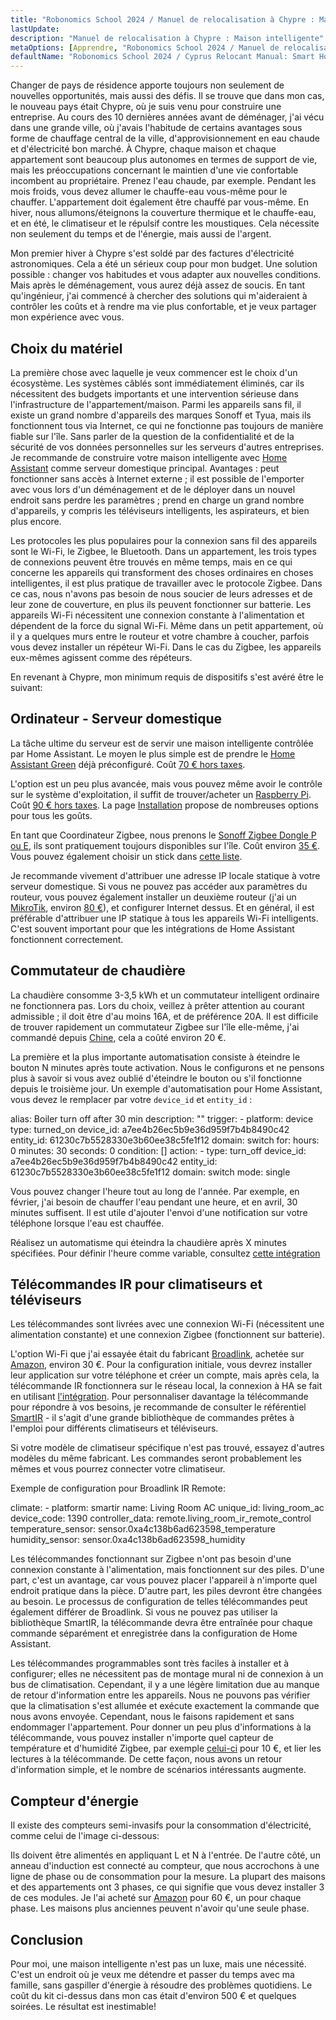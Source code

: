 ```yaml
---
title: "Robonomics School 2024 / Manuel de relocalisation à Chypre : Maison intelligente"
lastUpdate: 
description: "Manuel de relocalisation à Chypre : Maison intelligente"
metaOptions: [Apprendre, "Robonomics School 2024 / Manuel de relocalisation à Chypre : Maison intelligente"]
defaultName: "Robonomics School 2024 / Cyprus Relocant Manual: Smart Home"
---
```


<LessonImages imageClasses="mb"  src='school-2024-cyprus-relocant-manual/Setup_SmartHome-Academy.jpg' alt="Cyprus Relocant Manual Cover" />

Changer de pays de résidence apporte toujours non seulement de nouvelles opportunités, mais aussi des défis. Il se trouve que dans mon cas, le nouveau pays était Chypre, où je suis venu pour construire une entreprise. Au cours des 10 dernières années avant de déménager, j'ai vécu dans une grande ville, où j'avais l'habitude de certains avantages sous forme de chauffage central de la ville, d'approvisionnement en eau chaude et d'électricité bon marché. À Chypre, chaque maison et chaque appartement sont beaucoup plus autonomes en termes de support de vie, mais les préoccupations concernant le maintien d'une vie confortable incombent au propriétaire. Prenez l'eau chaude, par exemple. Pendant les mois froids, vous devez allumer le chauffe-eau vous-même pour le chauffer. L'appartement doit également être chauffé par vous-même. En hiver, nous allumons/éteignons la couverture thermique et le chauffe-eau, et en été, le climatiseur et le répulsif contre les moustiques. Cela nécessite non seulement du temps et de l'énergie, mais aussi de l'argent.

Mon premier hiver à Chypre s'est soldé par des factures d'électricité astronomiques. Cela a été un sérieux coup pour mon budget. Une solution possible : changer vos habitudes et vous adapter aux nouvelles conditions. Mais après le déménagement, vous aurez déjà assez de soucis. En tant qu'ingénieur, j'ai commencé à chercher des solutions qui m'aideraient à contrôler les coûts et à rendre ma vie plus confortable, et je veux partager mon expérience avec vous.

## Choix du matériel

La première chose avec laquelle je veux commencer est le choix d'un écosystème. Les systèmes câblés sont immédiatement éliminés, car ils nécessitent des budgets importants et une intervention sérieuse dans l'infrastructure de l'appartement/maison. Parmi les appareils sans fil, il existe un grand nombre d'appareils des marques Sonoff et Tyua, mais ils fonctionnent tous via Internet, ce qui ne fonctionne pas toujours de manière fiable sur l'île. Sans parler de la question de la confidentialité et de la sécurité de vos données personnelles sur les serveurs d'autres entreprises. Je recommande de construire votre maison intelligente avec [Home Assistant](https://www.home-assistant.io) comme serveur domestique principal. Avantages : peut fonctionner sans accès à Internet externe ; il est possible de l'emporter avec vous lors d'un déménagement et de le déployer dans un nouvel endroit sans perdre les paramètres ; prend en charge un grand nombre d'appareils, y compris les téléviseurs intelligents, les aspirateurs, et bien plus encore.

Les protocoles les plus populaires pour la connexion sans fil des appareils sont le Wi-Fi, le Zigbee, le Bluetooth. Dans un appartement, les trois types de connexions peuvent être trouvés en même temps, mais en ce qui concerne les appareils qui transforment des choses ordinaires en choses intelligentes, il est plus pratique de travailler avec le protocole Zigbee. Dans ce cas, nous n'avons pas besoin de nous soucier de leurs adresses et de leur zone de couverture, en plus ils peuvent fonctionner sur batterie. Les appareils Wi-Fi nécessitent une connexion constante à l'alimentation et dépendent de la force du signal Wi-Fi. Même dans un petit appartement, où il y a quelques murs entre le routeur et votre chambre à coucher, parfois vous devez installer un répéteur Wi-Fi. Dans le cas du Zigbee, les appareils eux-mêmes agissent comme des répéteurs.

En revenant à Chypre, mon minimum requis de dispositifs s'est avéré être le suivant:

## Ordinateur - Serveur domestique

La tâche ultime du serveur est de servir une maison intelligente contrôlée par Home Assistant. Le moyen le plus simple est de prendre le [Home Assistant Green](https://www.home-assistant.io/green/) déjà préconfiguré. Coût [70 € hors taxes](https://thepihut.com/products/home-assistant-green).

<LessonImages src="school-2024-cyprus-relocant-manual/home-assistant-green.png" alt="Home Assistant green"/>

L'option est un peu plus avancée, mais vous pouvez même avoir le contrôle sur le système d'exploitation, il suffit de trouver/acheter un [Raspberry Pi](https://www.raspberrypi.com). Coût [90 € hors taxes](https://https://thepihut.com/products/raspberry-pi-5-starter-kit). La page [Installation](https://www.home-assistant.io/installation/) propose de nombreuses options pour tous les goûts.

<LessonImages imageClasses="small" src="school-2024-cyprus-relocant-manual/raspberry-pi.png" alt="Raspberry Pi"/>

En tant que Coordinateur Zigbee, nous prenons le [Sonoff Zigbee Dongle P ou E](https://sonoff.tech/product/gateway-and-sensors/sonoff-zigbee-3-0-usb-dongle-plus-p/), ils sont pratiquement toujours disponibles sur l'île. Coût environ [35 €](https://www.amazon.de/-/en/dp/B09KXTCMSC/). Vous pouvez également choisir un stick dans [cette liste](https://www.zigbee2mqtt.io/guide/adapters/).

<LessonImages imageClasses="small" src="school-2024-cyprus-relocant-manual/sonoff-zigbee-stick.png" alt="Sonoff Zigbee USB Stick"/>

Je recommande vivement d'attribuer une adresse IP locale statique à votre serveur domestique. Si vous ne pouvez pas accéder aux paramètres du routeur, vous pouvez également installer un deuxième routeur (j'ai un [MikroTik](https://mikrotik.com/product/hap_ax2), environ [80 €](https://www.mstronics.com/c/337_1345_485/networking-devices-routers.html?filter_id=154)), et configurer Internet dessus. Et en général, il est préférable d'attribuer une IP statique à tous les appareils Wi-Fi intelligents. C'est souvent important pour que les intégrations de Home Assistant fonctionnent correctement.

## Commutateur de chaudière

La chaudière consomme 3-3,5 kWh et un commutateur intelligent ordinaire ne fonctionnera pas. Lors du choix, veillez à prêter attention au courant admissible ; il doit être d'au moins 16A, et de préférence 20A. Il est difficile de trouver rapidement un commutateur Zigbee sur l'île elle-même, j'ai commandé depuis [Chine](https://vi.aliexpress.com/item/1005006833309900.html), cela a coûté environ 20 €.

<robo-academy-grid :columns="2" textAlign="center">
    <robo-academy-grid-element>
      <LessonImages src="school-2024-cyprus-relocant-manual/boiler-switch-dimension.png" alt="Boiler Switch"/>
    </robo-academy-grid-element>
    <robo-academy-grid-element>
      <LessonImages src="school-2024-cyprus-relocant-manual/boiler-switch-wiring.png" alt="Boiler Switch Wiring"/>
    </robo-academy-grid-element/>
</robo-academy-grid>

La première et la plus importante automatisation consiste à éteindre le bouton N minutes après toute activation. Nous le configurons et ne pensons plus à savoir si vous avez oublié d'éteindre le bouton ou s'il fonctionne depuis le troisième jour. Un exemple d'automatisation pour Home Assistant, vous devez le remplacer par votre `device_id` et `entity_id` :

<LessonCodeWrapper language="yaml" noCopyIcon>
    alias: Boiler turn off after 30 min
    description: ""
    trigger:
    - platform: device
        type: turned_on
        device_id: a7ee4b26ec5b9e36d959f7b4b8490c42
        entity_id: 61230c7b5528330e3b60ee38c5fe1f12
        domain: switch
        for:
        hours: 0
        minutes: 30
        seconds: 0
    condition: []
    action:
    - type: turn_off
        device_id: a7ee4b26ec5b9e36d959f7b4b8490c42
        entity_id: 61230c7b5528330e3b60ee38c5fe1f12
        domain: switch
    mode: single
</LessonCodeWrapper>

Vous pouvez changer l'heure tout au long de l'année. Par exemple, en février, j'ai besoin de chauffer l'eau pendant une heure, et en avril, 30 minutes suffisent. Il est utile d'ajouter l'envoi d'une notification sur votre téléphone lorsque l'eau est chauffée.

<robo-academy-note type="note" title="Homework">
  Réalisez un automatisme qui éteindra la chaudière après X minutes spécifiées. Pour définir l'heure comme variable, consultez <a href="https://www.home-assistant.io/integrations/input_number/">cette intégration</a>
</robo-academy-note>

## Télécommandes IR pour climatiseurs et téléviseurs

Les télécommandes sont livrées avec une connexion Wi-Fi (nécessitent une alimentation constante) et une connexion Zigbee (fonctionnent sur batterie).

L'option Wi-Fi que j'ai essayée était du fabricant [Broadlink](https://www.ibroadlink.com/productinfo/762674.html), achetée sur [Amazon](https://www.amazon.de/-/en/dp/B07ZSG9Y67/), environ 30 €. Pour la configuration initiale, vous devrez installer leur application sur votre téléphone et créer un compte, mais après cela, la télécommande IR fonctionnera sur le réseau local, la connexion à HA se fait en utilisant [l'intégration](https://www.home-assistant.io/integrations/broadlink/). Pour personnaliser davantage la télécommande pour répondre à vos besoins, je recommande de consulter le référentiel [SmartIR](https://github.com/smartHomeHub/SmartIR) - il s'agit d'une grande bibliothèque de commandes prêtes à l'emploi pour différents climatiseurs et téléviseurs.

<robo-academy-note type="note" title="Conseil">
  Si votre modèle de climatiseur spécifique n'est pas trouvé, essayez d'autres modèles du même fabricant. Les commandes seront probablement les mêmes et vous pourrez connecter votre climatiseur.
</robo-academy-note>

<LessonImages src="school-2024-cyprus-relocant-manual/broadlink-ir.png" alt="Broadlink IR Remote Control"/>

Exemple de configuration pour Broadlink IR Remote:

<LessonCodeWrapper language="yaml" noCopyIcon>
    climate:
    - platform: smartir
        name: Living Room AC
        unique_id: living_room_ac
        device_code: 1390
        controller_data: remote.living_room_ir_remote_control
        temperature_sensor: sensor.0xa4c138b6ad623598_temperature
        humidity_sensor: sensor.0xa4c138b6ad623598_humidity 
</LessonCodeWrapper>

Les télécommandes fonctionnant sur Zigbee n'ont pas besoin d'une connexion constante à l'alimentation, mais fonctionnent sur des piles. D'une part, c'est un avantage, car vous pouvez placer l'appareil à n'importe quel endroit pratique dans la pièce. D'autre part, les piles devront être changées au besoin. Le processus de configuration de telles télécommandes peut également différer de Broadlink. Si vous ne pouvez pas utiliser la bibliothèque SmartIR, la télécommande devra être entraînée pour chaque commande séparément et enregistrée dans la configuration de Home Assistant.

Les télécommandes programmables sont très faciles à installer et à configurer; elles ne nécessitent pas de montage mural ni de connexion à un bus de climatisation. Cependant, il y a une légère limitation due au manque de retour d'information entre les appareils. Nous ne pouvons pas vérifier que la climatisation s'est allumée et exécute exactement la commande que nous avons envoyée. Cependant, nous le faisons rapidement et sans endommager l'appartement. Pour donner un peu plus d'informations à la télécommande, vous pouvez installer n'importe quel capteur de température et d'humidité Zigbee, par exemple [celui-ci](https://vi.aliexpress.com/item/1005005595631552.html) pour 10 €, et lier les lectures à la télécommande. De cette façon, nous avons un retour d'information simple, et le nombre de scénarios intéressants augmente.

## Compteur d'énergie

Il existe des compteurs semi-invasifs pour la consommation d'électricité, comme celui de l'image ci-dessous:

<LessonImages imageClasses="small" src="school-2024-cyprus-relocant-manual/energy-meter.png" alt="Energy Meter"/>

Ils doivent être alimentés en appliquant L et N à l'entrée. De l'autre côté, un anneau d'induction est connecté au compteur, que nous accrochons à une ligne de phase ou de consommation pour la mesure. La plupart des maisons et des appartements ont 3 phases, ce qui signifie que vous devez installer 3 de ces modules. Je l'ai acheté sur [Amazon](https://www.amazon.de/gp/product/B0C37DJXVD/) pour 60 €, un pour chaque phase. Les maisons plus anciennes peuvent n'avoir qu'une seule phase.

## Conclusion

Pour moi, une maison intelligente n'est pas un luxe, mais une nécessité. C'est un endroit où je veux me détendre et passer du temps avec ma famille, sans gaspiller d'énergie à résoudre des problèmes quotidiens. Le coût du kit ci-dessus dans mon cas était d'environ 500 € et quelques soirées. Le résultat est inestimable!